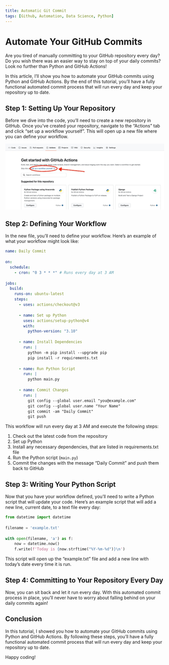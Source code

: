 ```yaml
---
title: Automatic Git Commit
tags: [Github, Automation, Data Science, Python]
---
```


# Automate Your GitHub Commits

Are you tired of manually committing to your GitHub repository every day? Do you wish there was an easier way to stay on top of your daily commits? Look no further than Python and GitHub Actions!

In this article, I’ll show you how to automate your GitHub commits using Python and GitHub Actions. By the end of this tutorial, you’ll have a fully functional automated commit process that will run every day and keep your repository up to date.

## Step 1: Setting Up Your Repository

Before we dive into the code, you’ll need to create a new repository in GitHub. Once you’ve created your repository, navigate to the “Actions” tab and click “set up a workflow yourself”. This will open up a new file where you can define your workflow.

![](img/commit-setup.jpeg)

## Step 2: Defining Your Workflow

In the new file, you’ll need to define your workflow. Here’s an example of what your workflow might look like:

```yaml title="YAML"
name: Daily Commit

on:
  schedule:
    - cron: "0 3 * * *" # Runs every day at 3 AM

jobs:
  build:
    runs-on: ubuntu-latest
    steps:
      - uses: actions/checkout@v3

      - name: Set up Python
        uses: actions/setup-python@v4
        with:
          python-version: "3.10"

      - name: Install Dependencies
        run: |
          python -m pip install --upgrade pip
          pip install -r requirements.txt

      - name: Run Python Script
        run: |
          python main.py

      - name: Commit Changes
        run: |
          git config --global user.email "you@example.com"
          git config --global user.name "Your Name"
          git commit -am "Daily Commit"
          git push
```

This workflow will run every day at 3 AM and execute the following steps:

1. Check out the latest code from the repository
2. Set up Python
3. Install any necessary dependencies, that are listed in requirements.txt file
4. Run the Python script (`main.py`)
5. Commit the changes with the message “Daily Commit” and push them back to GitHub

## Step 3: Writing Your Python Script

Now that you have your workflow defined, you’ll need to write a Python script that will update your code. Here’s an example script that will add a new line, current date, to a text file every day:

```python title="main.py"
from datetime import datetime

filename = 'example.txt'

with open(filename, 'a') as f:
    now = datetime.now()
    f.write(f'Today is {now.strftime("%Y-%m-%d")}\n')
```

This script will open up the “example.txt” file and add a new line with today’s date every time it is run.

## Step 4: Committing to Your Repository Every Day

Now, you can sit back and let it run every day. With this automated commit process in place, you’ll never have to worry about falling behind on your daily commits again!

## Conclusion

In this tutorial, I showed you how to automate your GitHub commits using Python and GitHub Actions. By following these steps, you’ll have a fully functional automated commit process that will run every day and keep your repository up to date.

Happy coding!
